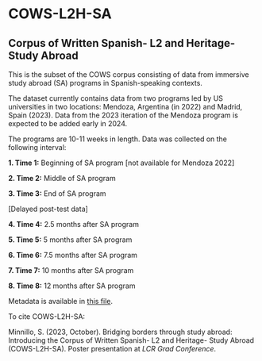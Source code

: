 # COWS-L2H-SA
## Corpus of Written Spanish- L2 and Heritage- Study Abroad

This is the subset of the COWS corpus consisting of data from immersive study abroad (SA) programs in Spanish-speaking contexts.

The dataset currently contains data from two programs led by US universities in two locations: Mendoza, Argentina (in 2022) and Madrid, Spain (2023). Data from the 2023 iteration of the Mendoza program is expected to be added early in 2024.

The programs are 10-11 weeks in length. Data was collected on the following interval:

**1. Time 1:** Beginning of SA program [not available for Mendoza 2022]

**2. Time 2:** Middle of SA program

**3. Time 3:** End of SA program

[Delayed post-test data]

**4. Time 4:** 2.5 months after SA program

**5. Time 5:** 5 months after SA program

**6. Time 6:** 7.5 months after SA program

**7. Time 7:** 10 months after SA program

**8. Time 8:** 12 months after SA program

Metadata is available in [this file](https://github.com/ucdaviscl/cowsl2h/blob/master/SA/COWS-L2H-SA%20metadata%2010-3-23.csv).

To cite COWS-L2H-SA:

Minnillo, S. (2023, October). Bridging borders through study abroad: Introducing the Corpus of
Written Spanish- L2 and Heritage- Study Abroad (COWS-L2H-SA). Poster presentation at _LCR
Grad Conference_.
